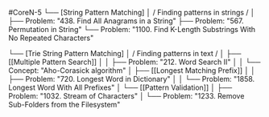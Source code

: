#CoreN-5
└── [String Pattern Matching]
    │   / Finding patterns in strings /
    │
    ├── Problem: "438. Find All Anagrams in a String"
    ├── Problem: "567. Permutation in String"
    └── Problem: "1100. Find K-Length Substrings With No Repeated Characters"

└── [Trie String Pattern Matching]
    │   / Finding patterns in text /
    │
    ├── [[Multiple Pattern Search]]
    │   │   ├── Problem: "212. Word Search II"
    │   │   └── Concept: "Aho-Corasick algorithm"
    │
    ├── [[Longest Matching Prefix]]
    │   │   ├── Problem: "720. Longest Word in Dictionary"
    │   │   └── Problem: "1858. Longest Word With All Prefixes"
    │
    └── [[Pattern Validation]]
        │   ├── Problem: "1032. Stream of Characters"
        │   └── Problem: "1233. Remove Sub-Folders from the Filesystem"